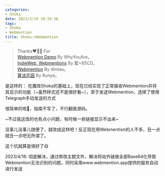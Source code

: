 ```yaml
---
categories:
- Shoka
date: 2023/3/19 10:19:38
tags:
- Shoka
- Webmention
title: Shoka:+Webmention
---
```

> Thanks❤️🌹😋 For   
[Webmention Demo](https://whyouare111.github.io/hexo-icarus-showcase/2021/02/02/webmention-demo/) By WhyYouAre。  
[IndieWeb, Webmentions](https://kwaa.dev/indieweb) By 藍+85CD。  
[Webmention](https://kaix.in/0001/webmention/) By dimlau。   
[算法花园](https://blog.xiang578.com/note/641ea60f-a31e-4979-9327-c50509c146e3.html) By Runye。

是这样的： 在魔改Shoka的基础上，现在已经实现了正常接收Webmention并将其显示的功能（~虽然样式还不是很好看~），至于发送Webmention，选择了使用Telegraph手动发送的方式

很简单的啦🤩，指南不写了，不行翻我源码。

~不过我这改的也有点小问题，有时候一些链接显示不出来~

没事儿没事儿随便了，就改成这样吧！反正现在用Webmention的人不多，丑一点就丑一点吧无所谓了。

这个坑就算是填好了😋

2023/4/16: 彻底解决，通过修改主题文件，解决将站外链接全部Base64化导致Webmention无法识别的问题，同时采用www.webmention.app提供的服务自动进行发送